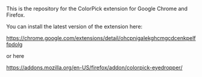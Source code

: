 This is the repository for the ColorPick extension for Google Chrome and Firefox.

You can install the latest version of the extension here:

https://chrome.google.com/extensions/detail/ohcpnigalekghcmgcdcenkpelffpdolg

or here

https://addons.mozilla.org/en-US/firefox/addon/colorpick-eyedropper/
